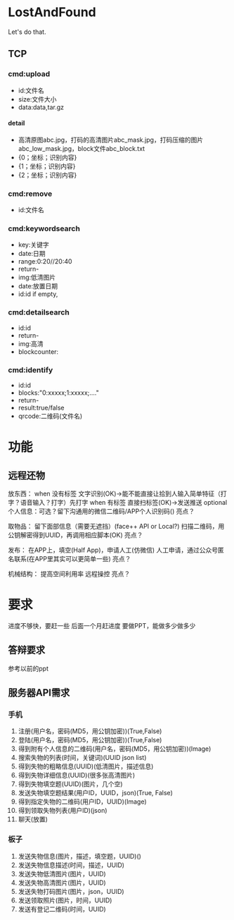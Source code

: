 # LostAndFound
Let's do that.
## TCP
### cmd:upload
* id:文件名
* size:文件大小
* data:data,tar.gz
#### detail
* 高清原图abc.jpg，打码的高清图片abc_mask.jpg，打码压缩的图片abc_low_mask.jpg，block文件abc_block.txt
* {0；坐标；识别内容}
* {1；坐标；识别内容}
* {2；坐标；识别内容}

### cmd:remove
* id:文件名
### cmd:keywordsearch
* key:关键字
* date:日期
* range:0:20//20:40
* return-
* img:低清图片
* date:放置日期
* id:id if empty,

### cmd:detailsearch
* id:id
* return-
* img:高清
* blockcounter:

### cmd:identify
* id:id
* blocks:"0:xxxxx;1:xxxxx;...."
* return-
* result:true/false
* qrcode:二维码(文件名)


# 功能
## 远程还物
放东西：
when 没有标签
文字识别(OK)->能不能直接让拾到人输入简单特征（打字？语音输入？打字）先打字
when 有标签
直接扫标签(OK)->发送推送
optional
个人信息：可选？留下沟通用的微信二维码/APP个人识别码()
亮点？

取物品：
留下面部信息（需要无遮挡）(face++ API or Local?)
扫描二维码，用公钥解密得到UUID，再调用相应脚本(OK)
亮点？

发布：
在APP上，填空(Half App)，申请人工(仿微信)
人工申请，通过公众号匿名联系(在APP里其实可以更简单一些)
亮点？

机械结构：
提高空间利用率
远程操控
亮点？
# 要求
进度不够快，要赶一些
后面一个月赶进度
要做PPT，能做多少做多少
## 答辩要求
参考以前的ppt


## 服务器API需求
### 手机
1. 注册(用户名，密码(MD5，用公钥加密))(True,False)
2. 登陆(用户名，密码(MD5，用公钥加密))(True,False)
3. 得到附有个人信息的二维码(用户名，密码(MD5，用公钥加密))(Image)
4. 搜索失物的列表(时间，关键词)(UUID json list)
5. 得到失物的粗略信息(UUID)(低清图片，描述信息)
5. 得到失物详细信息(UUID)(很多张高清图片)
6. 得到失物填空题(UUID)(图片，几个空)
7. 发送失物填空题结果(用户ID，UUID，json)(True, False)
8. 得到指定失物的二维码(用户ID，UUID)(Image)
9. 得到领取失物列表(用户ID)(json)
10. 聊天(放置)
### 板子
1. 发送失物信息(图片，描述，填空题，UUID)()
2. 发送失物信息描述(时间，描述，UUID)
3. 发送失物低清图片(图片，UUID)
4. 发送失物高清图片(图片，UUID)
5. 发送失物打码图片(图片，json，UUID)
6. 发送领取照片(图片，时间，UUID)
7. 发送有登记二维码(时间，UUID)
